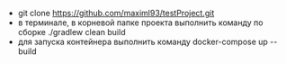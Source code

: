 - git clone https://github.com/maximl93/testProject.git
- в терминале, в корневой папке проекта выполнить команду по сборке ./gradlew clean build
- для запуска контейнера выполнить команду docker-compose up --build
